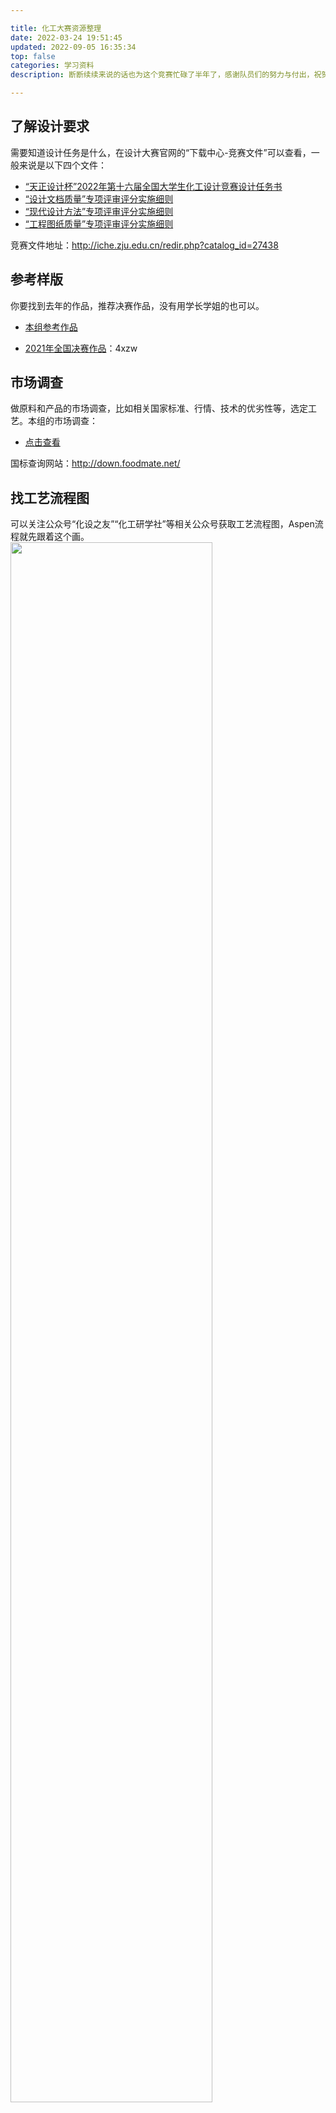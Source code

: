 ```yaml
---

title: 化工大赛资源整理
date: 2022-03-24 19:51:45
updated: 2022-09-05 16:35:34
top: false
categories: 学习资料
description: 断断续续来说的话也为这个竞赛忙碌了半年了，感谢队员们的努力与付出，祝贺本小组最终获得了全国三等奖的好成绩，也记录一些经验作为留念与分享... ...

---
```


## 了解设计要求
需要知道设计任务是什么，在设计大赛官网的“下载中心-竞赛文件”可以查看，一般来说是以下四个文件：
- [“天正设计杯”2022年第十六届全国大学生化工设计竞赛设计任务书](http://iche.zju.edu.cn/attachments/file/20220717/20220717100215_91631.pdf)
- [“设计文档质量”专项评审评分实施细则](http://iche.zju.edu.cn/attachments/file/20210624/20210624100438_42501.pdf)
- [“现代设计方法”专项评审评分实施细则](http://iche.zju.edu.cn/attachments/file/20210624/20210624100203_32222.pdf)
- [“工程图纸质量”专项评审评分实施细则](http://iche.zju.edu.cn/attachments/file/20210624/20210624100405_21992.pdf)

竞赛文件地址：http://iche.zju.edu.cn/redir.php?catalog_id=27438

## 参考样版
你要找到去年的作品，推荐决赛作品，没有用学长学姐的也可以。
- [本组参考作品](https://sharewh.mti100.com/share/a80d8f96-01ff-4e13-8d02-37171bc4acb2?t=3)

- [2021年全国决赛作品](https://pan.baidu.com/s/1xlqnfzDbPZwvaa5Al9BqjQ)：4xzw

## 市场调查
做原料和产品的市场调查，比如相关国家标准、行情、技术的优劣性等，选定工艺。本组的市场调查：

- [点击查看](https://sky.x-gap.ml/文件收集盘/市场调查/)

国标查询网站：http://down.foodmate.net/

## 找工艺流程图
可以关注公众号“化设之友”“化工研学社”等相关公众号获取工艺流程图，Aspen流程就先跟着这个画。
<img src="https://x-eta.ml/A2/0.jpg" width="80%">
<img src="https://x-eta.ml/A2/1.jpg" width="80%">

- [其它1,4-丁二醇生产工艺流程图](https://mp.weixin.qq.com/s/UgqM2COosvh6xpiZwlkxSw)

## 查找反应动力学文献
上知网、万方、ESI等平台查找反应相关的反应动力学数据，填入Aspen的反应器模型中，打流程。以下是本组使用的文献：

- [点击查看](https://sky.x-gap.ml/文件收集盘/反应动力学/)

## 查找精馏与回收文献
查询相关论文研究，调节塔参数，使得产物纯度达到工艺要求。请自行到到知网、万方等平台查询。

## 找风玫瑰图
布置厂区之前得考察水文地质和风向等，风玫瑰图集可以看看我下面整理的文件，也可在土木之类的论坛查找，或者使用钞能力，闲鱼大约几毛钱到几块钱就能买到了。

- [全国各地风玫瑰CAD图集](https://sky.x-gap.ml/文件收集盘/全国各地风玫瑰CAD图集)

## 软件准备

| Pro | Plus | Lite | Repack | Green | Setup |
| :------------: | :------------: | :------------: | :------------: | :------------: | :------------: |
| 专业版 | 增强版 | 精简版 | 破解版 | 绿色版 | 安装版 |

需要的软件可以去“果核剥壳”“化工加”等专门下载软件的网站下载，尽量不要直接百度搜索，今年315曝光的P2P下载器估计有不少人中招过吧，下面是我们设计使用到的软件，你可以放心下载：

- [化工设计大赛软件合集1](https://sky.x-gap.ml/文件收集盘/化工大赛软件)
- [化工设计大赛软件合集2](https://sharewh.mti100.com/share/c03a09ab-c626-4d66-a032-e906491b8d28?t=3)


## 视频资料
不会打流程，以及不会换热网络等等建议B站查，有挺多视频的。

## 本组成果
可在线预览，需要密码请通过**左侧联系方式**联系我。（2022-08-30：本组作品评为国三奖）

- [华南赛区-桂林理工大学-化工工艺包队](https://sky.x-gap.ml/文件收集盘/华南赛区-桂林理工大学-化工工艺包队/)

## 个人总结
第一，我主要负责Word方面，但是分数不是很理想，建议参照国赛模板，该做表面功夫的都做好；
第二，按要求提交作品，要求交的作品文件绝对不要缺少，否则后果自负；
第三，图纸不用全部自己画，特别是3D根据自己组的将别组的重新换位就好；
第四，要是参考了别人的文件，最好自己弄个新文件做，不要在原文件上改，复制粘贴的内容注意查看不要有别队的信息，文件属性也不要有别队信息；
第五，实习后发现现实中的塔是可以非常高的，还有MD塔盘等高新技术，可以大大提高分离效率，所以放心大胆设计，不需要畏首畏尾的。